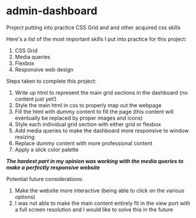 # admin-dashboard
Project putting into practice CSS Grid and and other acquired css skills

Here's a list of the most important skills I put into practice for this project:
1. CSS Grid
2. Media queries
3. Flexbox
4. Responsive web design

Steps taken to complete this project:
1. Write up html to represent the main grid sections in the dashboard (no content just yet!)
2. Style the main html in css to properly map out the webpage
3. Fill the html with dummy content to fill the page (this content will eventually be replaced by proper images and icons)
4. Style each individual grid section with either grid or flexbox
5. Add media queries to make the dashboard more responsive to window resizing
6. Replace dummy content with more professional content
7. Apply a slick color palette

***The hardest part in my opinion was working with the media queries to make a perfectly responsive website***

Potential future considerations:
1. Make the website more interactive (being able to click on the various options)
2. I was not able to make the main content entirely fit in the view port with a full screen resolution and
I would like to solve this in the future

